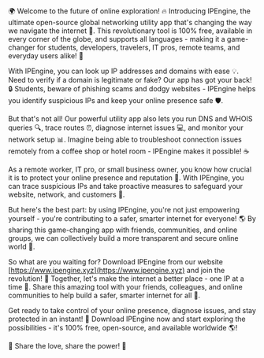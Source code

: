 🌍 Welcome to the future of online exploration! 🔥 Introducing IPEngine, the ultimate open-source global networking utility app that's changing the way we navigate the internet 🚀. This revolutionary tool is 100% free, available in every corner of the globe, and supports all languages - making it a game-changer for students, developers, travelers, IT pros, remote teams, and everyday users alike! 🤩

With IPEngine, you can look up IP addresses and domains with ease 💡. Need to verify if a domain is legitimate or fake? Our app has got your back! 🔒 Students, beware of phishing scams and dodgy websites - IPEngine helps you identify suspicious IPs and keep your online presence safe 🛡️.

But that's not all! Our powerful utility app also lets you run DNS and WHOIS queries 🔍, trace routes ⏰, diagnose internet issues 💻, and monitor your network setup 📊. Imagine being able to troubleshoot connection issues remotely from a coffee shop or hotel room - IPEngine makes it possible! ☕️

As a remote worker, IT pro, or small business owner, you know how crucial it is to protect your online presence and reputation 💼. With IPEngine, you can trace suspicious IPs and take proactive measures to safeguard your website, network, and customers 🚫.

But here's the best part: by using IPEngine, you're not just empowering yourself - you're contributing to a safer, smarter internet for everyone! 🌎 By sharing this game-changing app with friends, communities, and online groups, we can collectively build a more transparent and secure online world 🌈.

So what are you waiting for? Download IPEngine from our website [https://www.ipengine.xyz](https://www.ipengine.xyz) and join the revolution! 🚀 Together, let's make the internet a better place - one IP at a time 💪. Share this amazing tool with your friends, colleagues, and online communities to help build a safer, smarter internet for all 👫.

Get ready to take control of your online presence, diagnose issues, and stay protected in an instant! 🚀 Download IPEngine now and start exploring the possibilities - it's 100% free, open-source, and available worldwide 🌎!

👊 Share the love, share the power! 💪